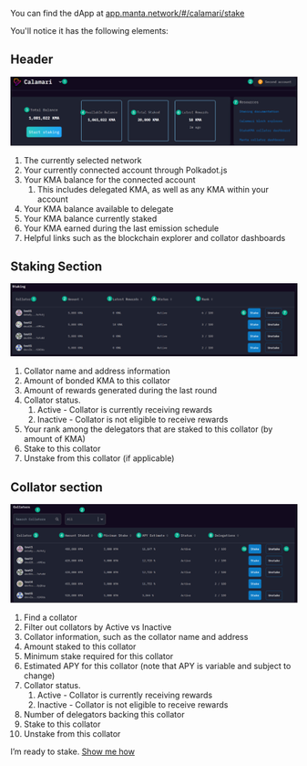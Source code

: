 You can find the dApp at [app.manta.network/#/calamari/stake](app.manta.network/#/calamari/stake)

You'll notice it has the following elements:
## Header
![alt_text](images/head.png)

1. The currently selected network
2. Your currently connected account through Polkadot.js
3. Your KMA balance for the connected account
    1. This includes delegated KMA, as well as any KMA within your account
4. Your KMA balance available to delegate
5. Your KMA balance currently staked
6. Your KMA earned during the last emission schedule
7. Helpful links such as the blockchain explorer and collator dashboards

## Staking Section

![alt_text](images/staking.png)

1. Collator name and address information
2. Amount of bonded KMA to this collator
3. Amount of rewards generated during the last round
4. Collator status. 
    1. Active - Collator is currently receiving rewards
    2. Inactive - Collator is not eligible to receive rewards
5. Your rank among the delegators that are staked to this collator (by amount of KMA)
6. Stake to this collator
7. Unstake from this collator (if applicable)

## Collator section
![alt_text](images/collator.png)

1. Find a collator
2. Filter out collators by Active vs Inactive
3. Collator information, such as the collator name and address
4. Amount staked to this collator
5. Minimum stake required for this collator
6. Estimated APY for this collator (note that APY is variable and subject to change)
7. Collator status. 
    1. Active - Collator is currently receiving rewards
    2. Inactive - Collator is not eligible to receive rewards
8. Number of delegators backing this collator
9. Stake to this collator
10. Unstake from this collator

I’m ready to stake. [Show me how](HowTo%20Delegate)
